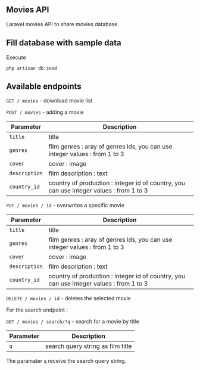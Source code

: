
## Movies API
Laravel movies API to share movies database. 

## Fill database with sample data
Execute

` php artisan db:seed `

## Available endpoints

`GET / movies` - download movie list

`POST / movies` - adding a movie

| Parameter  | Description |
| ------------- | ------------- |
| `title`  | title  |
| `genres` | film genres : aray of genres ids, you can use integer values : from 1 to 3 |
| `cover`  | cover  : image |
| `description`  | film description : text |
| `country_id`  | country of production : integer id of country, you can use integer values : from 1 to 3|

`PUT / movies / id` - overwrites a specific movie

| Parameter  | Description |
| ------------- | ------------- |
| `title`  | title  |
| `genres` | film genres : aray of genres ids, you can use integer values : from 1 to 3 |
| `cover`  | cover  : image |
| `description`  | film description : text |
| `country_id`  | country of production : integer id of country, you can use integer values : from 1 to 3|

`DELETE / movies / id` - deletes the selected movie

For the search endpoint :

`GET / movies / search/?q` - search for a movie by title

| Parameter  | Description |
| ------------- | ------------- |
| `q`  | search query string  as film title  |

The paramater `q` receive the search query string.

